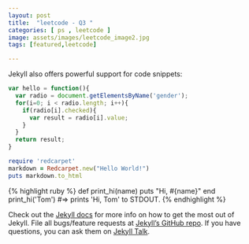 ```yaml
---
layout: post
title:  "leetcode - Q3 "
categories: [ ps , leetcode ]
image: assets/images/leetcode_image2.jpg
tags: [featured,leetcode]

---
```


Jekyll also offers powerful support for code snippets:

```javascript
var hello = function(){
  var radio = document.getElementsByName('gender');
  for(i=0; i < radio.length; i++){
    if(radio[i].checked){
      var result = radio[i].value;
    }
  }
  return result;
}
```

```ruby
require 'redcarpet'
markdown = Redcarpet.new("Hello World!")
puts markdown.to_html
```


{% highlight ruby %}
def print_hi(name)
  puts "Hi, #{name}"
end
print_hi('Tom')
#=> prints 'Hi, Tom' to STDOUT.
{% endhighlight %}

Check out the [Jekyll docs][jekyll-docs] for more info on how to get the most out of Jekyll. File all bugs/feature requests at [Jekyll’s GitHub repo][jekyll-gh]. If you have questions, you can ask them on [Jekyll Talk][jekyll-talk].

[jekyll-docs]: https://jekyllrb.com/docs/home
[jekyll-gh]:   https://github.com/jekyll/jekyll
[jekyll-talk]: https://talk.jekyllrb.com/
